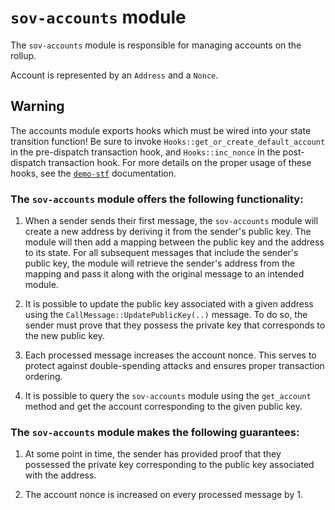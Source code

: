 # `sov-accounts` module

The `sov-accounts` module is responsible for managing accounts on the rollup.

Account is represented by an `Address` and a `Nonce`.

## Warning

The accounts module exports hooks which must be wired into your state transition function! Be sure to invoke `Hooks::get_or_create_default_account`
in the pre-dispatch transaction hook, and `Hooks::inc_nonce` in the post-dispatch transaction hook. For more details on the
proper usage of these hooks, see the [`demo-stf`](../../../examples/demo-stf/) documentation.

### The `sov-accounts` module offers the following functionality:

1. When a sender sends their first message, the `sov-accounts` module will create a new address by deriving it from the sender's public key.
   The module will then add a mapping between the public key and the address to its state. For all subsequent messages that include the sender's public key,
   the module will retrieve the sender's address from the mapping and pass it along with the original message to an intended module.

1. It is possible to update the public key associated with a given address using the `CallMessage::UpdatePublicKey(..)` message.
   To do so, the sender must prove that they possess the private key that corresponds to the new public key.

1. Each processed message increases the account nonce. This serves to protect against double-spending attacks and ensures proper transaction ordering.

1. It is possible to query the `sov-accounts` module using the `get_account` method and get the account corresponding to the given public key.

### The `sov-accounts` module makes the following guarantees:

1. At some point in time, the sender has provided proof that they possessed the private key corresponding to the public key associated with the address.

1. The account nonce is increased on every processed message by 1.
